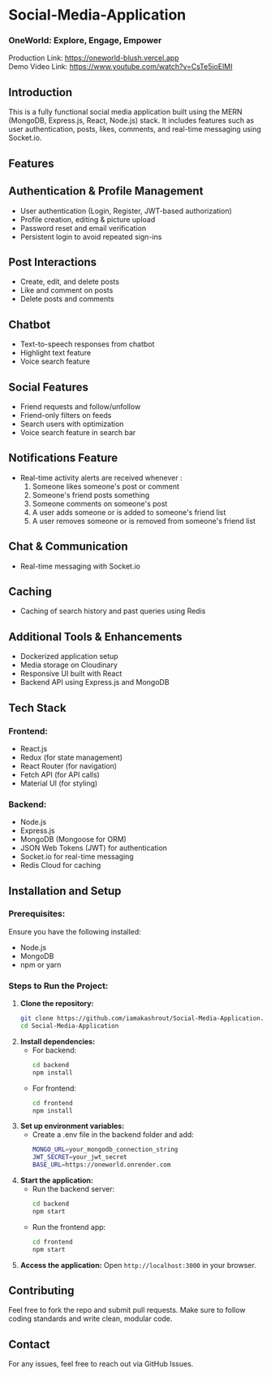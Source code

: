 # Social-Media-Application
### OneWorld: Explore, Engage, Empower<br>
Production Link: https://oneworld-blush.vercel.app<br>
Demo Video Link: https://www.youtube.com/watch?v=CsTe5ioElMI

## Introduction
This is a fully functional social media application built using the MERN (MongoDB, Express.js, React, Node.js) stack. It includes features such as user authentication, posts, likes, comments, and real-time messaging using Socket.io.

## Features

## Authentication & Profile Management
- User authentication (Login, Register, JWT-based authorization)
- Profile creation, editing & picture upload
- Password reset and email verification
- Persistent login to avoid repeated sign-ins

## Post Interactions
- Create, edit, and delete posts
- Like and comment on posts
- Delete posts and comments

## Chatbot
- Text-to-speech responses from chatbot
- Highlight text feature
- Voice search feature 

## Social Features
- Friend requests and follow/unfollow 
- Friend-only filters on feeds
- Search users with optimization
- Voice search feature in search bar

## Notifications Feature
- Real-time activity alerts are received whenever :
   1. Someone likes someone's post or comment
   2. Someone's friend posts something
   3. Someone comments on someone's post
   4. A user adds someone or is added to someone's friend list
   5. A user removes someone or is removed from someone's friend list

## Chat & Communication
- Real-time messaging with Socket.io

## Caching
- Caching of search history and past queries using Redis

## Additional Tools & Enhancements
- Dockerized application setup
- Media storage on Cloudinary
- Responsive UI built with React
- Backend API using Express.js and MongoDB
  

## Tech Stack
### Frontend:
- React.js
- Redux (for state management)
- React Router (for navigation)
- Fetch API (for API calls)
- Material UI (for styling)

### Backend:
- Node.js
- Express.js
- MongoDB (Mongoose for ORM)
- JSON Web Tokens (JWT) for authentication
- Socket.io for real-time messaging
- Redis Cloud for caching

## Installation and Setup
### Prerequisites:
Ensure you have the following installed:
- Node.js
- MongoDB
- npm or yarn

### Steps to Run the Project:
1. **Clone the repository:**
   ```bash
   git clone https://github.com/iamakashrout/Social-Media-Application.git
   cd Social-Media-Application
2. **Install dependencies:**
   - For backend:
     ```bash
     cd backend
     npm install
   - For frontend:
     ```bash
     cd frontend
     npm install
3. **Set up environment variables:**
    - Create a .env file in the backend folder and add:
      ```bash
      MONGO_URL=your_mongodb_connection_string
      JWT_SECRET=your_jwt_secret
      BASE_URL=https://oneworld.onrender.com
4. **Start the application:**
    - Run the backend server:
      ```bash
      cd backend
      npm start
    - Run the frontend app:
      ```bash
      cd frontend
      npm start
5. **Access the application:** Open ```http://localhost:3000``` in your browser.

## Contributing
Feel free to fork the repo and submit pull requests. Make sure to follow coding standards and write clean, modular code.

## Contact
For any issues, feel free to reach out via GitHub Issues.

